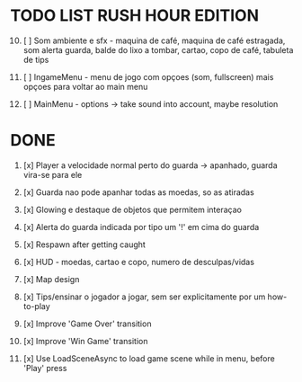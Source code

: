 # TODO LIST RUSH HOUR EDITION

10. [ ] Som ambiente e sfx  - maquina de café, maquina de café estragada, som alerta guarda, balde do lixo a tombar, cartao, copo de café, tabuleta de tips

11. [ ] IngameMenu - menu de jogo com opçoes (som, fullscreen) mais opçoes para voltar ao main menu

12. [ ] MainMenu - options -> take sound into account, maybe resolution


# DONE

1.  [x] Player a velocidade normal perto do guarda -> apanhado, guarda vira-se para ele

2.  [x] Guarda nao pode apanhar todas as moedas, so as atiradas

3.  [x] Glowing e destaque de objetos que permitem interaçao

7.  [x] Alerta do guarda indicada por tipo um '!' em cima do guarda

4.  [x] Respawn after getting caught

9.  [x] HUD - moedas, cartao e copo, numero de desculpas/vidas

7.  [x] Map design

8.  [x] Tips/ensinar o jogador a jogar, sem ser explicitamente por um how-to-play

5.  [x] Improve 'Game Over' transition

6.  [x] Improve 'Win Game' transition

0.  [x] Use LoadSceneAsync to load game scene while in menu, before 'Play' press
